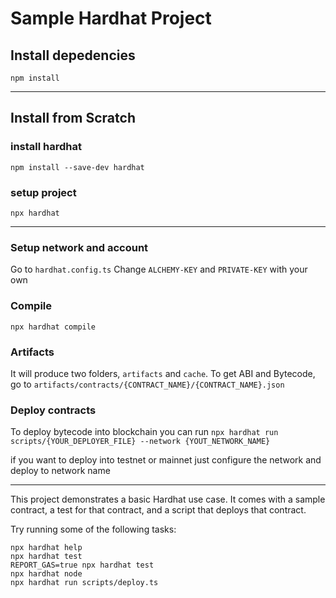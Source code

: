 # Sample Hardhat Project

## Install depedencies
```npm install```

--------------------------------

## Install from Scratch
### install hardhat
```npm install --save-dev hardhat```

### setup project
```npx hardhat```

--------------------------------

### Setup network and account
Go to `hardhat.config.ts`
Change `ALCHEMY-KEY` and `PRIVATE-KEY` with your own

### Compile
```npx hardhat compile```

### Artifacts
It will produce two folders, `artifacts` and `cache`.
To get ABI and Bytecode, go to `artifacts/contracts/{CONTRACT_NAME}/{CONTRACT_NAME}.json`

### Deploy contracts
To deploy bytecode into blockchain you can run 
```npx hardhat run scripts/{YOUR_DEPLOYER_FILE} --network {YOUT_NETWORK_NAME}```

if you want to deploy into testnet or mainnet just configure the network and deploy to network name

--------------------------------

This project demonstrates a basic Hardhat use case. It comes with a sample contract, a test for that contract, and a script that deploys that contract.

Try running some of the following tasks:

```shell
npx hardhat help
npx hardhat test
REPORT_GAS=true npx hardhat test
npx hardhat node
npx hardhat run scripts/deploy.ts
```
